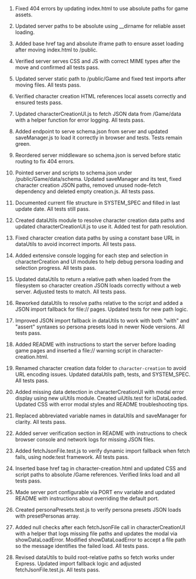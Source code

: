 1. Fixed 404 errors by updating index.html to use absolute paths for game assets.
2. Updated server paths to be absolute using __dirname for reliable asset loading.
3. Added base href tag and absolute iframe path to ensure asset loading after moving index.html to /public.
4. Verified server serves CSS and JS with correct MIME types after the move and confirmed all tests pass.
5. Updated server static path to /public/Game and fixed test imports after moving files. All tests pass.
6. Verified character creation HTML references local assets correctly and ensured tests pass.
7. Updated characterCreationUI.js to fetch JSON data from /Game/data with a helper function for error logging. All tests pass.
8. Added endpoint to serve schema.json from server and updated saveManager.js to load it correctly in browser and tests. Tests remain green.
9. Reordered server middleware so schema.json is served before static routing to fix 404 errors.
10. Pointed server and scripts to schema.json under /public/Game/data/schema. Updated saveManager and its test, fixed character creation JSON paths, removed unused node-fetch dependency and deleted empty creation.js. All tests pass.
11. Documented current file structure in SYSTEM_SPEC and filled in last update date. All tests still pass.
12. Created dataUtils module to resolve character creation data paths and updated characterCreationUI.js to use it. Added test for path resolution.
13. Fixed character creation data paths by using a constant base URL in dataUtils to avoid incorrect imports. All tests pass.
14. Added extensive console logging for each step and selection in characterCreation and UI modules to help debug persona loading and selection progress. All tests pass.
15. Updated dataUtils to return a relative path when loaded from the filesystem so character creation JSON loads correctly without a web server. Adjusted tests to match. All tests pass.
16. Reworked dataUtils to resolve paths relative to the script and added a JSON import fallback for file:// pages. Updated tests for new path logic.
17. Improved JSON import fallback in dataUtils to work with both "with" and "assert" syntaxes so persona presets load in newer Node versions. All tests pass.
18. Added README with instructions to start the server before loading game pages and inserted a file:// warning script in character-creation.html.
19. Renamed character creation data folder to `character-creation` to avoid URL encoding issues. Updated dataUtils path, tests, and SYSTEM_SPEC. All tests pass.
20. Added missing data detection in characterCreationUI with modal error display using new uiUtils module. Created uiUtils.test for isDataLoaded. Updated CSS with error modal styles and README troubleshooting tips.
21. Replaced abbreviated variable names in dataUtils and saveManager for clarity. All tests pass.
22. Added server verification section in README with instructions to check browser console and network logs for missing JSON files.
23. Added fetchJsonFile.test.js to verify dynamic import fallback when fetch fails, using node:test framework. All tests pass.


24. Inserted base href tag in character-creation.html and updated CSS and script paths to absolute /Game references. Verified links load and all tests pass.


24. Made server port configurable via PORT env variable and updated README with instructions about overriding the default port.

24. Created personaPresets.test.js to verify persona presets JSON loads with presetPersonas array.


24. Added null checks after each fetchJsonFile call in characterCreationUI with a helper that logs missing file paths and updates the modal via showDataLoadError. Modified showDataLoadError to accept a file path so the message identifies the failed load. All tests pass.

28. Revised dataUtils to build root-relative paths so fetch works under Express. Updated import fallback logic and adjusted fetchJsonFile.test.js. All tests pass.


